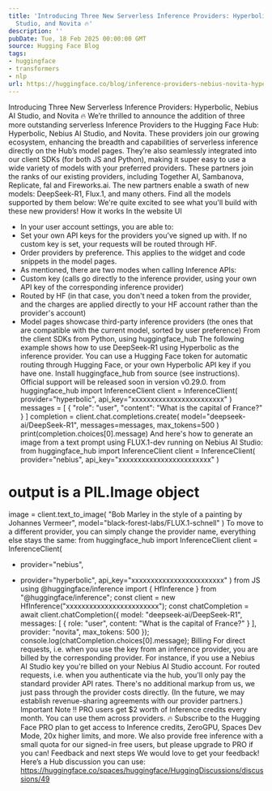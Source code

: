 ```yaml
---
title: 'Introducing Three New Serverless Inference Providers: Hyperbolic, Nebius AI
  Studio, and Novita 🔥'
description: ''
pubDate: Tue, 18 Feb 2025 00:00:00 GMT
source: Hugging Face Blog
tags:
- huggingface
- transformers
- nlp
url: https://huggingface.co/blog/inference-providers-nebius-novita-hyperbolic
---
```


Introducing Three New Serverless Inference Providers: Hyperbolic, Nebius AI Studio, and Novita 🔥
We’re thrilled to announce the addition of three more outstanding serverless Inference Providers to the Hugging Face Hub: Hyperbolic, Nebius AI Studio, and Novita. These providers join our growing ecosystem, enhancing the breadth and capabilities of serverless inference directly on the Hub’s model pages. They’re also seamlessly integrated into our client SDKs (for both JS and Python), making it super easy to use a wide variety of models with your preferred providers.
These partners join the ranks of our existing providers, including Together AI, Sambanova, Replicate, fal and Fireworks.ai.
The new partners enable a swath of new models: DeepSeek-R1, Flux.1, and many others. Find all the models supported by them below:
We're quite excited to see what you'll build with these new providers!
How it works
In the website UI
- In your user account settings, you are able to:
- Set your own API keys for the providers you’ve signed up with. If no custom key is set, your requests will be routed through HF.
- Order providers by preference. This applies to the widget and code snippets in the model pages.
- As mentioned, there are two modes when calling Inference APIs:
- Custom key (calls go directly to the inference provider, using your own API key of the corresponding inference provider)
- Routed by HF (in that case, you don't need a token from the provider, and the charges are applied directly to your HF account rather than the provider's account)
- Model pages showcase third-party inference providers (the ones that are compatible with the current model, sorted by user preference)
From the client SDKs
from Python, using huggingface_hub
The following example shows how to use DeepSeek-R1 using Hyperbolic as the inference provider. You can use a Hugging Face token for automatic routing through Hugging Face, or your own Hyperbolic API key if you have one.
Install huggingface_hub
from source (see instructions). Official support will be released soon in version v0.29.0.
from huggingface_hub import InferenceClient
client = InferenceClient(
provider="hyperbolic",
api_key="xxxxxxxxxxxxxxxxxxxxxxxx"
)
messages = [
{
"role": "user",
"content": "What is the capital of France?"
}
]
completion = client.chat.completions.create(
model="deepseek-ai/DeepSeek-R1",
messages=messages,
max_tokens=500
)
print(completion.choices[0].message)
And here's how to generate an image from a text prompt using FLUX.1-dev running on Nebius AI Studio:
from huggingface_hub import InferenceClient
client = InferenceClient(
provider="nebius",
api_key="xxxxxxxxxxxxxxxxxxxxxxxx"
)
# output is a PIL.Image object
image = client.text_to_image(
"Bob Marley in the style of a painting by Johannes Vermeer",
model="black-forest-labs/FLUX.1-schnell"
)
To move to a different provider, you can simply change the provider name, everything else stays the same:
from huggingface_hub import InferenceClient
client = InferenceClient(
- provider="nebius",
+ provider="hyperbolic",
api_key="xxxxxxxxxxxxxxxxxxxxxxxx"
)
from JS using @huggingface/inference
import { HfInference } from "@huggingface/inference";
const client = new HfInference("xxxxxxxxxxxxxxxxxxxxxxxx");
const chatCompletion = await client.chatCompletion({
model: "deepseek-ai/DeepSeek-R1",
messages: [
{
role: "user",
content: "What is the capital of France?"
}
],
provider: "novita",
max_tokens: 500
});
console.log(chatCompletion.choices[0].message);
Billing
For direct requests, i.e. when you use the key from an inference provider, you are billed by the corresponding provider. For instance, if you use a Nebius AI Studio key you're billed on your Nebius AI Studio account.
For routed requests, i.e. when you authenticate via the hub, you'll only pay the standard provider API rates. There's no additional markup from us, we just pass through the provider costs directly. (In the future, we may establish revenue-sharing agreements with our provider partners.)
Important Note ‼️ PRO users get $2 worth of Inference credits every month. You can use them across providers. 🔥
Subscribe to the Hugging Face PRO plan to get access to Inference credits, ZeroGPU, Spaces Dev Mode, 20x higher limits, and more.
We also provide free inference with a small quota for our signed-in free users, but please upgrade to PRO if you can!
Feedback and next steps
We would love to get your feedback! Here’s a Hub discussion you can use: https://huggingface.co/spaces/huggingface/HuggingDiscussions/discussions/49